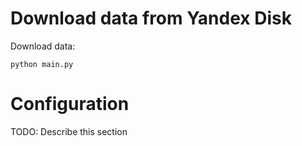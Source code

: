 # Download data from Yandex Disk

Download data:

`python main.py`

# Configuration

TODO: Describe this section